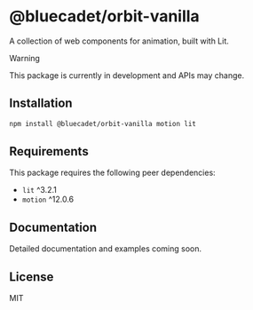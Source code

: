 # @bluecadet/orbit-vanilla

A collection of web components for animation, built with Lit.

> [!WARNING]  
> This package is currently in development and APIs may change.

## Installation

```bash
npm install @bluecadet/orbit-vanilla motion lit
```

## Requirements

This package requires the following peer dependencies:

- `lit` ^3.2.1
- `motion` ^12.0.6

## Documentation

Detailed documentation and examples coming soon.

## License

MIT
